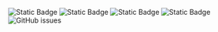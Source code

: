 ![Static Badge](https://img.shields.io/badge/blacklists-60-000000) ![Static Badge](https://img.shields.io/badge/blacklisted-2632819-cc0000) ![Static Badge](https://img.shields.io/badge/whitelisted-2245-00CC00) ![Static Badge](https://img.shields.io/badge/streaming_blacklist-28107-000000) ![GitHub issues](https://img.shields.io/github/issues/fabriziosalmi/blacklists)
